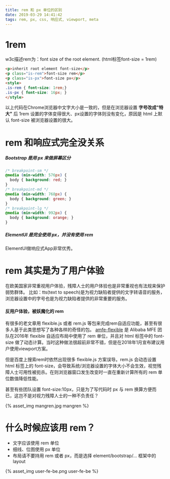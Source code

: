 ```yaml
---
title: rem 和 px 单位的区别
date: 2019-03-29 14:41:42
tags: rem, px, css, 响应式, viewport, meta
---
```


# 1rem

w3c描述rem为：font size of the root element. (html标签font-size = 1rem)

```html
<p>inherit root element font-size</p>
<p class="is-rem">font-size rem</p>
<p class="is-px">font-size px</p>
<style>
.is-rem { font-size: 1rem;}
.is-px { font-size: 16px; }
</style>
```

以上代码在Chrome浏览器中文字大小是一致的，但是在浏览器设置 **字号改成"特大"** 后 1rem 设置的字体变得很大、px设置的字体则没有变化，原因是 html 上默认 font-size 被浏览器设置的很大。

# rem 和响应式完全没关系

##### Bootstrap 是用 px 来做屏幕区分

```css
/* breakpoint-sm */
@media (min-width: 576px) {
  body { background: red; }
}
/* breakpoint-md */
@media (min-width: 768px) {
  body { background: green; }
}
/* breakpoint-lg */
@media (min-width: 992px) {
  body { background: orange; }
}
```

##### ElementUI 是完全使用 px，并没有使用 rem
ElementUI做响应式App非常优秀。

# rem 其实是为了用户体验

在欧美国家非常重视用户体验，残障人士的用户体验也是非常重视也有法规来保护弱势群体。
比如：tts(text to speech)是为视力缺陷者提供的文字转语音的服务，浏览器设置中的字号也是为视力缺陷者提供的非常重要的服务。

#### 反用户体验，被妖魔化的 rem

有很多的老文章用 flexible.js 或者 rem.js 等包来完成rem自适应功能，甚至有很多人基于此类思想写了各种各样的奇怪的包。
[amfe-flexible](https://github.com/amfe/lib-flexible) 是 Alibaba MFE 团队在2016年 flexible 自适应布局中使用了 rem 单位，并且对 html 标签中的 font-size 做了动态计算。当时这种做法很超前非常不错，但是在2018年1月宣布建议用户使用viewport方案。

但是百度上搜索rem时依然出现很多 flexible.js 方案误导。rem.js 会动态设置 html 标签上的 font-size，会导致系统/浏览器设置的字体大小不会生效，视觉残障人士可用性被扼杀。在则浏览器窗口发生改变时一直在重新计算所有的 rem 单位数值降低性能。

甚至有些团队设置 font-size:10px，只是为了写代码时 px 与 rem 换算方便而已，这岂不是对视力残障人士的一种不负责任？

{% asset_img mangren.jpg mangren %}

# 什么时候应该用 rem？

* 文字应该使用 rem 单位
* 细线、位图使用 px 单位
* 布局请不要持用 rem 或者 px，而是选择 element/bootstrap/... 框架中的 layout

{% asset_img user-fe-be.png user-fe-be %}

